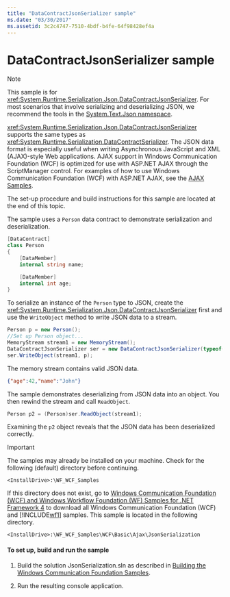 ```yaml
---
title: "DataContractJsonSerializer sample"
ms.date: "03/30/2017"
ms.assetid: 3c2c4747-7510-4bdf-b4fe-64f98428ef4a
---
```

# DataContractJsonSerializer sample

> [!NOTE]
> This sample is for <xref:System.Runtime.Serialization.Json.DataContractJsonSerializer>. For most scenarios that involve serializing and deserializing JSON, we recommend the tools in the [System.Text.Json namespace](../../../standard/serialization/system-text-json-overview.md). 

<xref:System.Runtime.Serialization.Json.DataContractJsonSerializer> supports the same types as <xref:System.Runtime.Serialization.DataContractSerializer>. The JSON data format is especially useful when writing Asynchronous JavaScript and XML (AJAX)-style Web applications. AJAX support in Windows Communication Foundation (WCF) is optimized for use with ASP.NET AJAX through the ScriptManager control. For examples of how to use Windows Communication Foundation (WCF) with ASP.NET AJAX, see the [AJAX Samples](ajax.md).  
  
The set-up procedure and build instructions for this sample are located at the end of this topic.  
  
The sample uses a `Person` data contract to demonstrate serialization and deserialization.  

```csharp
[DataContract]
class Person
{
    [DataMember]
    internal string name;

    [DataMember]
    internal int age;
}
```

 To serialize an instance of the `Person` type to JSON, create the <xref:System.Runtime.Serialization.Json.DataContractJsonSerializer> first and use the `WriteObject` method to write JSON data to a stream.  

```csharp
Person p = new Person();
//Set up Person object...
MemoryStream stream1 = new MemoryStream();
DataContractJsonSerializer ser = new DataContractJsonSerializer(typeof(Person));
ser.WriteObject(stream1, p);
```

 The memory stream contains valid JSON data.
  
```json  
{"age":42,"name":"John"}  
```  
  
 The sample demonstrates deserializing from JSON data into an object. You then rewind the stream and call `ReadObject`.  

```csharp
Person p2 = (Person)ser.ReadObject(stream1);
```

 Examining the `p2` object reveals that the JSON data has been deserialized correctly.  
  
> [!IMPORTANT]
> The samples may already be installed on your machine. Check for the following (default) directory before continuing.  
>   
> `<InstallDrive>:\WF_WCF_Samples`  
>   
> If this directory does not exist, go to [Windows Communication Foundation (WCF) and Windows Workflow Foundation (WF) Samples for .NET Framework 4](https://www.microsoft.com/download/details.aspx?id=21459) to download all Windows Communication Foundation (WCF) and [!INCLUDE[wf1](../../../../includes/wf1-md.md)] samples. This sample is located in the following directory.  
>   
> `<InstallDrive>:\WF_WCF_Samples\WCF\Basic\Ajax\JsonSerialization`  
  
#### To set up, build and run the sample  
  
1. Build the solution JsonSerialization.sln as described in [Building the Windows Communication Foundation Samples](../../../../docs/framework/wcf/samples/building-the-samples.md).  
  
2. Run the resulting console application.  
